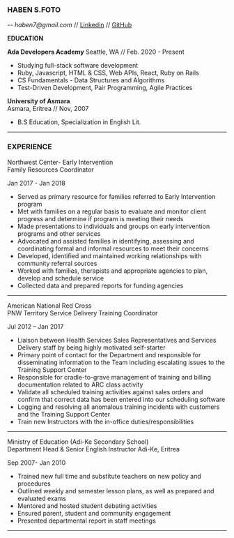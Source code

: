 ### **HABEN S.FOTO** ###
--
_haben7@gmail.com_ // [Linkedin](https://www.linkedin.com/in/haben-foto/) // [GitHub](https://github.com/HabenFoto)


**EDUCATION**

**Ada Developers Academy**
Seattle, WA // Feb. 2020 - Present
* Studying full-stack software development
* Ruby, Javascript, HTML & CSS, Web APIs, React, Ruby on Rails
* CS Fundamentals - Data Structures and Algorithms
* Test-Driven Development, Pair Programming, Agile Practices


**University of Asmara**	
Asmara, Eritrea // Nov, 2007
* B.S Education, Specialization in English Lit.


---
### **EXPERIENCE** ###

Northwest Center- Early Intervention            									   
Family Resources Coordinator
   
Jan 2017 - Jan 2018
   
* Served as primary resource for families referred to Early Intervention program
*	Met with families on a regular basis to evaluate and monitor client progress and  determine if program is meeting 
   their   needs
* Made presentations to individuals and groups on early intervention programs and other services
*	Advocated and assisted families in identifying, assessing and coordinating formal and informal resources to meet 
   their concerns
*	Developed, identified and maintained working relationships with community referral sources
*	Worked with families, therapists and appropriate agencies to plan, develop and schedule service
*	Collected data and prepared reports for funding agencies

---

American National Red Cross										                      
PNW Territory Service Delivery Training Coordinator		

Jul 2012 – Jan 2017

*	Liaison between Health Services Sales Representatives and Services Delivery staff by being highly motivated self-starter
*	Primary point of contact for the Department and responsible for disseminating information to the Team including escalating  issues to   the Training Support Center
*	Responsible for cradle-to-grave management of training and billing documentation related to ARC class activity
*	Validate all scheduled training activities against sales orders and confirm that correct data has been entered into our scheduling       software
*	Logging and resolving all anomalous training incidents with customers and the Training Support Center
*	Train new Instructors with the in-office duties/responsibilities

---

Ministry of Education (Adi-Ke Secondary School)   					 	                            
Department Head & Senior English Instructor
Adi-Ke, Eritrea

Sep 2007- Jan 2010

* Trained new full time and substitute teachers on new policy and procedures
*	Outlined weekly and semester lesson plans, as well as prepared and evaluated exams
*	Mentored and hosted student debating activities
*	Ensured parent, student and community engagement
* Presented departmental report in staff meetings

---

